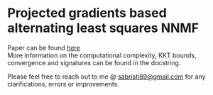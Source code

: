 # Projected gradients based alternating least squares NNMF

Paper can be found <a href = "https://www.csie.ntu.edu.tw/~cjlin/papers/pgradnmf.pdf" target="_blank">here</a><br/>
More information on the computational complexity, KKT bounds, convergence and signatures can be found in the docstring.<br/>

Please feel free to reach out to me @ sabrish89@gmail.com for any clarifications, errors or improvements.
